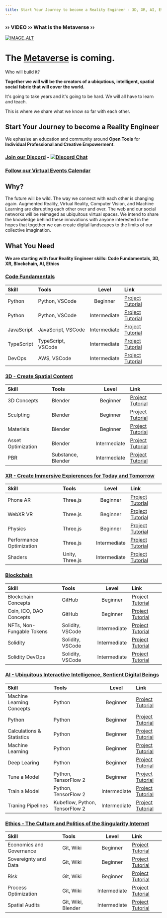 ```yaml
---
title: Start Your Journey to become a Reality Engineer - 3D, XR, AI, Ethics
---
```


### **›› VIDEO ›› What is the Metaverse ››**
[![IMAGE_ALT](https://img.youtube.com/vi/ANO29CzQXUA/0.jpg)](https://www.youtube.com/watch?v=ANO29CzQXUA)

# The [Metaverse](https://en.wikipedia.org/wiki/Metaverse) is coming. 

Who will build it?

**Together we will will be the creators of a ubiqutious, intelligent, spatial social fabric that will cover the world.** 

It's going to take years and it's going to be hard. We will all have to learn and teach.

This is where we share what we know so far with each other.

## Start Your Journey to become a Reality Engineer

We ephasise an education and community around **Open Tools** for **Individual Professional and Creative Empowerment**.

### [**Join our Discord**](https://discord.gg/Amsm5KD) - [![Discord Chat](https://img.shields.io/discord/139274054300467200.svg)](https://discord.gg/Amsm5KD)

### [**Follow our Virtual Events Calendar**](https://xrsocial.eventbrite.com)

## Why?

The future will be wild. The way we connect with each other is changing again. Augmented Reality, Virtual Reality, Computer Vision, and Machine Learning are disrupting each other over and over. The web and our social networks will be reimaged as ubiquitous virtual spaces. We intend to share the knowledge behind these innovations with anyone interested in the hopes that together we can create digital landscapes to the limits of our collective imagination.

## What You Need

#### We are starting with four Reality Engineer skills: Code Fundamentals, 3D, XR, Blockchain, AI, Ethics

### [**Code Fundamentals**](https://en.wikipedia.org/wiki/Metaverse)

| Skill      | Tools   | Level     | Link     |
| :---        |  :---   |   :----:       | :---          |
| Python      | Python, VSCode | Beginner     | [Project Tutorial](3d/beginner.html)     |
| Python      | Python, VSCode | Intermediate     | [Project Tutorial](3d/beginner.html)     |
| JavaScript      | JavaScript, VSCode | Intermediate     | [Project Tutorial](3d/beginner.html)     |
| TypeScript      | TypeScript, VSCode | Intermediate     | [Project Tutorial](3d/beginner.html)     |
| DevOps      | AWS, VSCode | Intermediate     | [Project Tutorial](3d/beginner.html)     |

### [**3D - Create Spatial Content**](https://en.wikipedia.org/wiki/Metaverse)

| Skill      | Tools | Level     | Link     |
| :---        |    :---   |  :----:        | :---          |
| 3D Concepts      | Blender | Beginner     | [Project Tutorial](3d/beginner.html)     |
| Sculpting      | Blender | Beginner     | [Project Tutorial](3d/beginner.html)     |
| Materials      | Blender | Beginner     | [Project Tutorial](3d/beginner.html)     |
| Asset Optimization      | Blender | Intermediate     | [Project Tutorial](3d/beginner.html)     |
| PBR      | Substance, Blender | Intermediate    | [Project Tutorial](3d/beginner.html)     | 

### [**XR - Create Immersive Expierences for Today and Tomorrow**](https://en.wikipedia.org/wiki/Metaverse)

| Skill      | Tools | Level     | Link     |
| :---        |    :---   |  :----:        | :---          |
| Phone AR      | Three.js | Beginner     | [Project Tutorial](3d/beginner.html)     |
| WebXR VR      | Three.js | Beginner     | [Project Tutorial](3d/beginner.html)     |
| Physics      | Three.js | Beginner     | [Project Tutorial](3d/beginner.html)     |
| Performance Optimization      | Three.js | Intermediate     | [Project Tutorial](3d/beginner.html)     |
| Shaders      | Unity, Three.js | Intermediate    | [Project Tutorial](3d/beginner.html)     | 

### [**Blockchain**](https://en.wikipedia.org/wiki/Metaverse)

| Skill      | Tools | Level     | Link     |
| :---        |    :---   |  :----:        | :---          |
| Blockchain Concepts      | GitHub | Beginner     | [Project Tutorial](3d/beginner.html)     |
| Coin, ICO, DAO Concepts      | GitHub | Beginner     | [Project Tutorial](3d/beginner.html)     |
| NFTs, Non-Fungable Tokens      | Solidity, VSCode | Intermediate     | [Project Tutorial](3d/beginner.html)     |
| Solidity      | Solidity, VSCode | Intermediate     | [Project Tutorial](3d/beginner.html)     |
| Solidity DevOps      | Solidity, VSCode | Intermediate     | [Project Tutorial](3d/beginner.html)     |

### [**AI - Ubiquitous Interactive Intelligence, Sentient Digital Beings**](https://en.wikipedia.org/wiki/Metaverse)

| Skill      | Tools | Level     | Link     |
| :---        |    :---   |  :----:        | :---          |
| Machine Learning Concepts      | Python | Beginner     | [Project Tutorial](3d/beginner.html)     |
| Python      | Python | Beginner     | [Project Tutorial](3d/beginner.html)     |
| Calculations & Statistics      | Python | Beginner     | [Project Tutorial](3d/beginner.html)     |
| Machine Learning      | Python | Beginner     | [Project Tutorial](3d/beginner.html)     |
| Deep Learing      | Python | Beginner     | [Project Tutorial](3d/beginner.html)     |
| Tune a Model      | Python, TensorFlow 2 | Beginner     | [Project Tutorial](3d/beginner.html)     |
| Train a Model      | Python, TensorFlow 2 | Intermediate     | [Project Tutorial](3d/beginner.html)     |
| Traning Pipelines      | Kubeflow, Python, TensorFlow 2 | Intermediate    | [Project Tutorial](3d/beginner.html)     | 

### [**Ethics - The Culture and Politics of the Singularity Internet**](https://en.wikipedia.org/wiki/Metaverse)

| Skill      | Tools | Level     | Link     |
| :---        |    :---   |  :----:        | :---          |
| Economics and Governance      | Git, Wiki | Beginner     | [Project Tutorial](3d/beginner.html)     |
| Sovereignty and Data      | Git, Wiki | Beginner     | [Project Tutorial](3d/beginner.html)     |
| Risk      | Git, Wiki | Beginner     | [Project Tutorial](3d/beginner.html)     |
| Process Optimization      | Git, Wiki | Intermediate     | [Project Tutorial](3d/beginner.html)     |
| Spatial Audits      | Git, Wiki, Blender | Intermediate    | [Project Tutorial](3d/beginner.html)     | 
